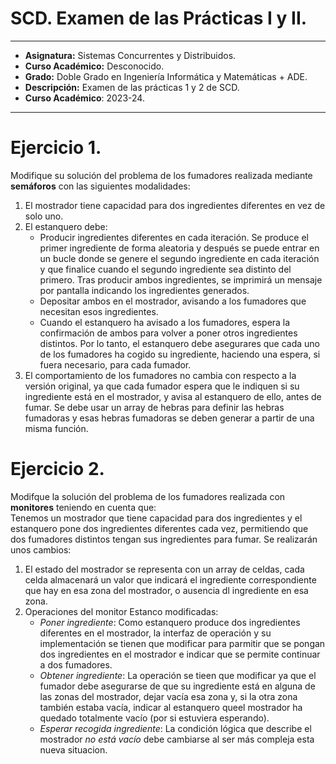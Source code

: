 # SCD. Examen de las Prácticas I y II.

***

- **Asignatura:** Sistemas Concurrentes y Distribuidos.
- **Curso Académico:** Desconocido.
- **Grado:** Doble Grado en Ingeniería Informática y Matemáticas + ADE.
- **Descripción:** Examen de las prácticas 1 y 2 de SCD.
- **Curso Académico**: 2023-24.

***

# Ejercicio 1.
Modifique su solución del problema de los fumadores realizada mediante **semáforos** con las siguientes modalidades:
1. El mostrador tiene capacidad para dos ingredientes diferentes en vez de solo uno.
2. El estanquero debe:
    - Producir ingredientes diferentes en cada iteración. Se produce el primer ingrediente de forma aleatoria y después se puede entrar en un bucle donde se genere el segundo ingrediente en cada iteración y que finalice cuando el segundo ingrediente sea distinto del primero. Tras producir ambos ingredientes, se imprimirá un mensaje por pantalla indicando los ingredientes generados.
    - Depositar ambos en el mostrador, avisando a los fumadores que necesitan esos ingredientes.
    - Cuando el estanquero ha avisado a los fumadores, espera la confirmación de ambos para volver a poner otros ingredientes distintos. Por lo tanto, el estanquero debe asegurares que cada uno de los fumadores ha cogido su ingrediente, haciendo una espera, si fuera necesario, para cada fumador.
3. El comportamiento de los fumadores no cambia con respecto a la versión original, ya que cada fumador espera que le indiquen si su ingrediente está en el mostrador, y avisa al estanquero de ello, antes de fumar. Se debe usar un array de hebras para definir las hebras fumadoras y esas hebras fumadoras se deben generar a partir de una misma función.

# Ejercicio 2.
Modifque la solución del problema de los fumadores realizada con **monitores** teniendo en cuenta que:  
Tenemos un mostrador que tiene capacidad para dos ingredientes y el estanquero pone dos ingredientes diferentes cada vez, permitiendo que dos fumadores distintos tengan sus ingredientes para fumar. Se realizarán unos cambios:
1. El estado del mostrador se representa con un array de celdas, cada celda almacenará un valor que indicará el ingrediente correspondiente que hay en esa zona del mostrador, o ausencia dl ingrediente en esa zona.
2. Operaciones del monitor Estanco modificadas:
    - *Poner ingrediente*: Como estanquero produce dos ingredientes diferentes en el mostrador, la interfaz de operación y su implementación se tienen que modificar para parmitir que se pongan dos ingredientes en el mostrador e indicar que se permite continuar a dos fumadores.
    - *Obtener ingrediente*: La operación se tieen que modificar ya que el fumador debe asegurarse de que su ingrediente está en alguna de las zonas del mostrador, dejar vacía esa zona y, si la otra zona también estaba vacía, indicar al estanquero queel mostrador ha quedado totalmente vacío (por si estuviera esperando).
    - *Esperar recogida ingrediente*: La condición lógica que describe el mostrador *no está vacío* debe cambiarse al ser más compleja esta nueva situacion.
